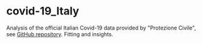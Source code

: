 # covid-19_Italy
Analysis of the official Italian Covid-19 data provided by "Protezione Civile", see [GitHub repository](https://github.com/pcm-dpc/COVID-19). Fitting and insights.
